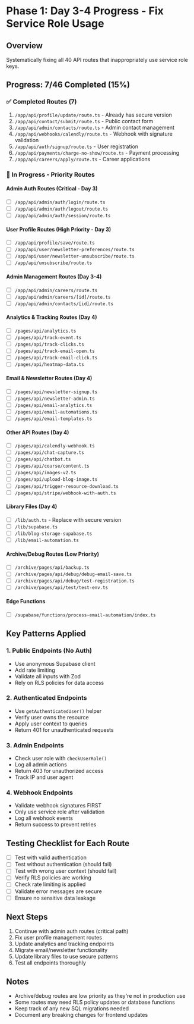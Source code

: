 # Phase 1: Day 3-4 Progress - Fix Service Role Usage

## Overview
Systematically fixing all 40 API routes that inappropriately use service role keys.

## Progress: 7/46 Completed (15%)

### ✅ Completed Routes (7)
1. `/app/api/profile/update/route.ts` - Already has secure version
2. `/app/api/contact/submit/route.ts` - Public contact form
3. `/app/api/admin/contacts/route.ts` - Admin contact management
4. `/app/api/webhooks/calendly/route.ts` - Webhook with signature validation
5. `/app/api/auth/signup/route.ts` - User registration
6. `/app/api/payments/charge-no-show/route.ts` - Payment processing
7. `/app/api/careers/apply/route.ts` - Career applications

### 🔄 In Progress - Priority Routes

#### Admin Auth Routes (Critical - Day 3)
- [ ] `/app/api/admin/auth/login/route.ts`
- [ ] `/app/api/admin/auth/logout/route.ts`
- [ ] `/app/api/admin/auth/session/route.ts`

#### User Profile Routes (High Priority - Day 3)
- [ ] `/app/api/profile/save/route.ts`
- [ ] `/app/api/user/newsletter-preferences/route.ts`
- [ ] `/app/api/user/newsletter-unsubscribe/route.ts`
- [ ] `/app/api/unsubscribe/route.ts`

#### Admin Management Routes (Day 3-4)
- [ ] `/app/api/admin/careers/route.ts`
- [ ] `/app/api/admin/careers/[id]/route.ts`
- [ ] `/app/api/admin/contacts/[id]/route.ts`

#### Analytics & Tracking Routes (Day 4)
- [ ] `/pages/api/analytics.ts`
- [ ] `/pages/api/track-event.ts`
- [ ] `/pages/api/track-clicks.ts`
- [ ] `/pages/api/track-email-open.ts`
- [ ] `/pages/api/track-email-click.ts`
- [ ] `/pages/api/heatmap-data.ts`

#### Email & Newsletter Routes (Day 4)
- [ ] `/pages/api/newsletter-signup.ts`
- [ ] `/pages/api/newsletter-admin.ts`
- [ ] `/pages/api/email-analytics.ts`
- [ ] `/pages/api/email-automations.ts`
- [ ] `/pages/api/email-templates.ts`

#### Other API Routes (Day 4)
- [ ] `/pages/api/calendly-webhook.ts`
- [ ] `/pages/api/chat-capture.ts`
- [ ] `/pages/api/chatbot.ts`
- [ ] `/pages/api/course/content.ts`
- [ ] `/pages/api/images-v2.ts`
- [ ] `/pages/api/upload-blog-image.ts`
- [ ] `/pages/api/trigger-resource-download.ts`
- [ ] `/pages/api/stripe/webhook-with-auth.ts`

#### Library Files (Day 4)
- [ ] `/lib/auth.ts` - Replace with secure version
- [ ] `/lib/supabase.ts`
- [ ] `/lib/blog-storage-supabase.ts`
- [ ] `/lib/email-automation.ts`

#### Archive/Debug Routes (Low Priority)
- [ ] `/archive/pages/api/backup.ts`
- [ ] `/archive/pages/api/debug/debug-email-save.ts`
- [ ] `/archive/pages/api/debug/test-registration.ts`
- [ ] `/archive/pages/api/test/test-env.ts`

#### Edge Functions
- [ ] `/supabase/functions/process-email-automation/index.ts`

## Key Patterns Applied

### 1. Public Endpoints (No Auth)
- Use anonymous Supabase client
- Add rate limiting
- Validate all inputs with Zod
- Rely on RLS policies for data access

### 2. Authenticated Endpoints
- Use `getAuthenticatedUser()` helper
- Verify user owns the resource
- Apply user context to queries
- Return 401 for unauthenticated requests

### 3. Admin Endpoints
- Check user role with `checkUserRole()`
- Log all admin actions
- Return 403 for unauthorized access
- Track IP and user agent

### 4. Webhook Endpoints
- Validate webhook signatures FIRST
- Only use service role after validation
- Log all webhook events
- Return success to prevent retries

## Testing Checklist for Each Route

- [ ] Test with valid authentication
- [ ] Test without authentication (should fail)
- [ ] Test with wrong user context (should fail)
- [ ] Verify RLS policies are working
- [ ] Check rate limiting is applied
- [ ] Validate error messages are secure
- [ ] Ensure no sensitive data leakage

## Next Steps

1. Continue with admin auth routes (critical path)
2. Fix user profile management routes
3. Update analytics and tracking endpoints
4. Migrate email/newsletter functionality
5. Update library files to use secure patterns
6. Test all endpoints thoroughly

## Notes

- Archive/debug routes are low priority as they're not in production use
- Some routes may need RLS policy updates or database functions
- Keep track of any new SQL migrations needed
- Document any breaking changes for frontend updates